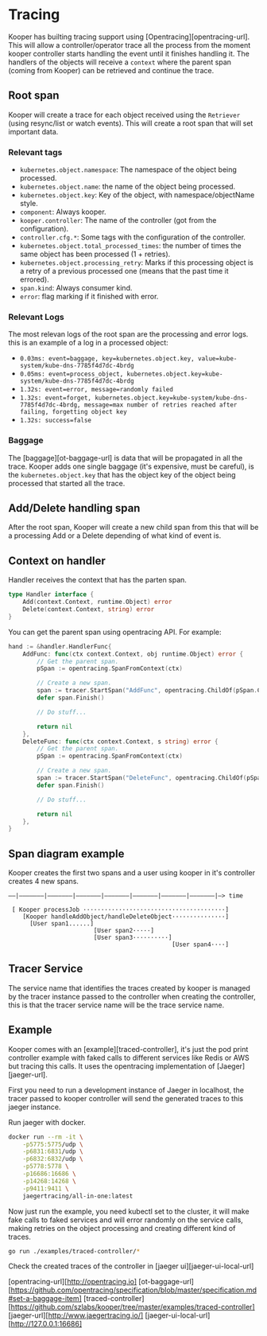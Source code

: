 # Tracing

Kooper has builting tracing support using [Opentracing][opentracing-url]. This will allow a controller/operator trace all the process from the moment kooper controller starts handling the event until it finishes handling it. The handlers of the objects will receive a `context` where the parent span (coming from Kooper) can be retrieved and continue the trace.

## Root span

Kooper will create a trace for each object received using the `Retriever` (using resync/list or watch events). This will create a root span that will set important data.

### Relevant tags

* `kubernetes.object.namespace`: The namespace of the object being processed.
* `kubernetes.object.name`: the name of the object being processed.
* `kubernetes.object.key`: Key of the object, with namespace/objectName style.
* `component`: Always kooper.
* `kooper.controller`: The name of the controller (got from the configuration).
* `controller.cfg.*`: Some tags with the configuration of the controller.
* `kubernetes.object.total_processed_times`: the number of times the same object has been processed (1 + retries).
* `kubernetes.object.processing_retry`: Marks if this processing object is a retry of a previous processed one (means that the past time it errored).
* `span.kind`: Always consumer kind.
* `error`: flag marking if it finished with error.

### Relevant Logs

The most relevan logs of the root span are the processing and error logs.
this is an example of a log in a processed object:

* `0.03ms: event=baggage, key=kubernetes.object.key, value=kube-system/kube-dns-7785f4d7dc-4brdg`
* `0.05ms: event=process_object, kubernetes.object.key=kube-system/kube-dns-7785f4d7dc-4brdg`
* `1.32s: event=error, message=randomly failed`
* `1.32s: event=forget, kubernetes.object.key=kube-system/kube-dns-7785f4d7dc-4brdg, message=max number of retries reached after failing, forgetting object key`
* `1.32s: success=false`

### Baggage

The [baggage][ot-baggage-url] is data that will be propagated in all the trace. Kooper adds one single baggage (it's expensive, must be careful), is the `kubernetes.object.key` that has the object key of the object being processed that started all the trace.

## Add/Delete handling span

After the root span, Kooper will create a new child span from this that will be a processing Add or a Delete depending of what kind of event is.

## Context on handler

Handler receives the context that has the parten span.

```go
type Handler interface {
    Add(context.Context, runtime.Object) error
    Delete(context.Context, string) error
}
```

You can get the parent span using opentracing API. For example:

```go
hand := &handler.HandlerFunc{
    AddFunc: func(ctx context.Context, obj runtime.Object) error {
        // Get the parent span.
        pSpan := opentracing.SpanFromContext(ctx)

        // Create a new span.
        span := tracer.StartSpan("AddFunc", opentracing.ChildOf(pSpan.Context()))
        defer span.Finish()

        // Do stuff...

        return nil
    },
    DeleteFunc: func(ctx context.Context, s string) error {
        // Get the parent span.
        pSpan := opentracing.SpanFromContext(ctx)

        // Create a new span.
        span := tracer.StartSpan("DeleteFunc", opentracing.ChildOf(pSpan.Context()))
        defer span.Finish()

        // Do stuff...

        return nil
    },
}
```

## Span diagram example

Kooper creates the first two spans and a user using kooper in it's controller creates 4 new spans.

```text
––|–––––––|–––––––|–––––––|–––––––|–––––––|–––––––|–––––––|–> time

 [ Kooper processJob ········································]
    [Kooper handleAddObject/handleDeleteObject···············]
      [User span1......]
                        [User span2·····]
                        [User span3··········]
                                              [User span4····]
```

## Tracer Service

The service name that identifies the traces created by kooper is managed by the tracer instance passed to the controller when creating the controller, this is that the tracer service name will be the trace service name.

## Example

Kooper comes with an [example][traced-controller], it's just the pod print controller example with faked calls to different services like Redis or AWS but tracing this calls. It uses the opentracing implementation of [Jaeger][jaeger-url].

First you need to run a development instance of Jaeger in localhost, the tracer passed to kooper controller will send the generated traces to this jaeger instance.

Run jaeger with docker.

```bash
docker run --rm -it \
    -p5775:5775/udp \
    -p6831:6831/udp \
    -p6832:6832/udp \
    -p5778:5778 \
    -p16686:16686 \
    -p14268:14268 \
    -p9411:9411 \
    jaegertracing/all-in-one:latest
```

Now just run the example, you need kubectl set to the cluster, it will make fake calls to faked services and will error randomly on the service calls, making retries on the object processing and creating different kind of traces.

```bash
go run ./examples/traced-controller/*
```

Check the created traces of the controller in [jaeger ui][jaeger-ui-local-url]

[opentracing-url][http://opentracing.io]
[ot-baggage-url][https://github.com/opentracing/specification/blob/master/specification.md#set-a-baggage-item]
[traced-controller][https://github.com/szlabs/kooper/tree/master/examples/traced-controller]
[jaeger-url][http://www.jaegertracing.io/]
[jaeger-ui-local-url][http://127.0.0.1:16686]